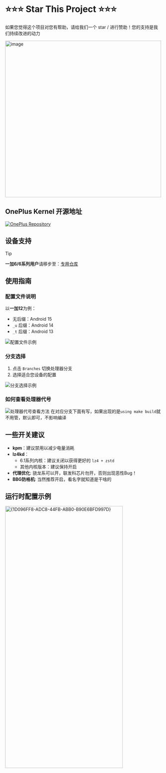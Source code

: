 # ⭐⭐⭐ Star This Project ⭐⭐⭐

如果您觉得这个项目对您有帮助，请给我们一个 star / 进行赞助！您的支持是我们持续改进的动力

<img width="500" height="500" alt="image" src="https://github.com/user-attachments/assets/55acad97-8fe6-4de7-b9ce-90da9552a212" />

## OnePlus Kernel 开源地址

[![OnePlus Repository](https://img.shields.io/badge/OnePlus-Repository-red)](https://github.com/Xiaomichael/kernel_manifest)

## 设备支持

> [!TIP]
> **一加6/6系列用户**请移步至：[专用仓库](https://github.com/Xiaomichael/oneplus_6.6_devices)

## 使用指南

### 配置文件说明

以**一加12**为例：
- 无后缀：Android 15
- `_u` 后缀：Android 14
- `_t` 后缀：Android 13

![配置文件示例](https://github.com/user-attachments/assets/88f6940b-4b2c-462f-b8fa-3d9dd2f2faec)

### 分支选择

1. 点击 `Branches` 切换处理器分支
2. 选择适合您设备的配置

![分支选择示例](https://github.com/user-attachments/assets/58f31536-b88e-4613-9865-3e0574868928)

### 如何查看处理器代号

![处理器代号查看方法](https://github.com/user-attachments/assets/fc217103-24ef-45fa-a7e1-f13cfd64f771)
在对应分支下面有写，如果出现的是`using make build`就不用管，默认即可，不影响编译

## 一些开关建议

- **kpm**：建议禁用以减少电量消耗
- **lz4kd**：
  - 6.1系列内核：建议关闭以获得更好的 `lz4 + zstd`
  - 其他内核版本：建议保持开启
- **代理优化**: 骁龙系可以开，联发科芯片勿开，否则出现恶性Bug！
- **BBG防格机**: 当然推荐开启，看名字就知道是干啥的

## 运行时配置示例

<img width="377" height="837" alt="{1D096FF8-ADC8-44FB-ABB0-B90E6BFD997D}" src="https://github.com/user-attachments/assets/2868dd1b-cb38-48fc-8041-490c5e700baf" />
